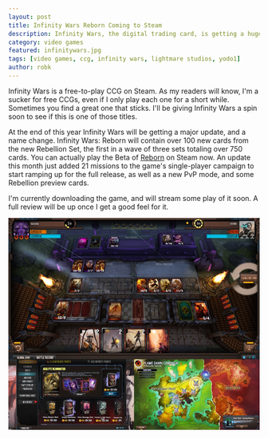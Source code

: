 ```yaml
---
layout: post
title: Infinity Wars Reborn Coming to Steam
description: Infinity Wars, the digital trading card, is getting a huge update planned for the end of the year.
category: video games
featured: infinitywars.jpg
tags: [video games, ccg, infinity wars, lightmare studios, yodo1]
author: robk
---
```


Infinity Wars is a free-to-play CCG on Steam. As my readers will know, I'm a sucker for free CCGs, even if I only play each one for a short while. Sometimes you find a great one that sticks. I'll be giving Infinity Wars a spin soon to see if this is one of those titles.

At the end of this year Infinity Wars will be getting a major update, and a name change. Infinity Wars: Reborn will contain over 100 new cards from the new Rebellion Set, the first in a wave of three sets totaling over 750 cards. You can actually play the Beta of [Reborn](http://r20.rs6.net/tn.jsp?f=001BE1MCcg31kvC9mDg6BietPJAbTimThISkN-q6sios_b_t2EwOJvUr1Ig2_nxPUs8fU5dsywCfwfJswFPbMkOJn1ljiInazloq7W0jjxCE95-8JLl-_Z20EHO0HfI_1TW5PvKhVxVQfNVEyQ4WTsBT2ewhbYqflrm3LV-CyDRAriRwB_iTmiU5Dd0oE4_TXSWRDwPAW43Ydk=&c=aZHCvDXaOE3_L45izMFISjr92IzsqurVbk5mesioB6sHOGTAjAzGjg==&ch=8GMzshl9x1OpYWQASryU4ZZoVSU0JIhyinGv0_Cd6cJHpocaYu5z0A==) on Steam now. An update this month just added 21 missions to the game's single-player campaign to start ramping up for the full release, as well as a new PvP mode, and some Rebellion preview cards.

I'm currently downloading the game, and will stream some play of it soon. A full review will be up once I get a good feel for it.

![Infinity Wars](/images/infinitywars/infinitywars.jpg)
